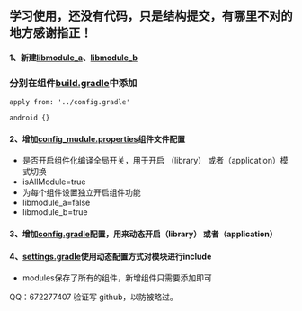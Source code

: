 ## 学习使用，还没有代码，只是结构提交，有哪里不对的地方感谢指正！
#### 1、新建[libmodule_a](libmodule_a)、[libmodule_b](libmodule_b)
### 分别在组件[build.gradle](libmodule_a%2Fbuild.gradle)中添加
    apply from: '../config.gradle' 

    android {}

#### 2、增加[config_mudule.properties](config_mudule.properties)组件文件配置
* 是否开启组件化编译全局开关，用于开启 （library） 或者（application）模式切换
* isAllModule=true
* 为每个组件设置独立开启组件功能
* libmodule_a=false
* libmodule_b=true

#### 3、增加[config.gradle](config.gradle)配置，用来动态开启（library） 或者（application）

#### 4、[settings.gradle](settings.gradle)使用动态配置方式对模块进行include
* modules保存了所有的组件，新增组件只需要添加即可

QQ：672277407 
验证写 github，以防被略过。
